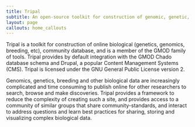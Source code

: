 ```yaml
---
title: Tripal
subtitle: An open-source toolkit for construction of genomic, genetic, breeding and biological databases.
layout: page
callouts: home_callouts
---
```


Tripal is a toolkit for construction of online biological (genetics, genomics, breeding, etc), community database, and is a member of the GMOD family of tools. Tripal provides by default integration with the GMOD Chado database schema and Drupal, a popular Content Management Systems (CMS). Tripal is licensed under the GNU General Public License version 2.

Genomics, genetics, breeding and other biological data are increasingly complicated and time consuming to publish online for other researchers to search, browse and make discoveries.   Tripal provides a framework to reduce the complexity of creating such a site, and provides access to a community of similar groups that share community-standards, and interact to address questions and learn best practices for sharing, storing and visualizing complex biological data.
